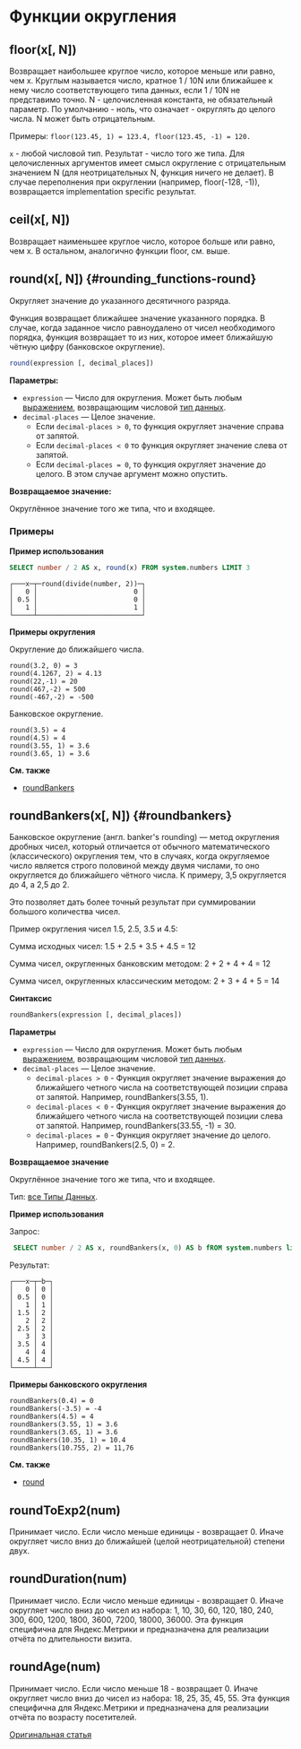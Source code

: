 # Функции округления

## floor(x\[, N\])
Возвращает наибольшее круглое число, которое меньше или равно, чем x.
Круглым называется число, кратное 1 / 10N или ближайшее к нему число соответствующего типа данных, если 1 / 10N не представимо точно.
N - целочисленная константа, не обязательный параметр. По умолчанию - ноль, что означает - округлять до целого числа.
N может быть отрицательным.

Примеры: `floor(123.45, 1) = 123.4, floor(123.45, -1) = 120.`

`x` - любой числовой тип. Результат - число того же типа.
Для целочисленных аргументов имеет смысл округление с отрицательным значением N (для неотрицательных N, функция ничего не делает).
В случае переполнения при округлении (например, floor(-128, -1)), возвращается implementation specific результат.

## ceil(x\[, N\])
Возвращает наименьшее круглое число, которое больше или равно, чем x.
В остальном, аналогично функции floor, см. выше.

## round(x\[, N\]) {#rounding_functions-round}

Округляет значение до указанного десятичного разряда.

Функция возвращает ближайшее значение указанного порядка. В случае, когда заданное число равноудалено от чисел необходимого порядка, функция возвращает то из них, которое имеет ближайшую чётную цифру (банковское округление).

```sql
round(expression [, decimal_places])
```

**Параметры:**

- `expression` — Число для округления. Может быть любым [выражением](../syntax.md#syntax-expressions), возвращающим числовой [тип данных](../../data_types/index.md#data_types).
- `decimal-places` — Целое значение.
    - Если `decimal-places > 0`, то функция округляет значение справа от запятой.
    - Если `decimal-places < 0` то функция округляет значение слева от запятой.
    - Если `decimal-places = 0`, то функция округляет значение до целого. В этом случае аргумент можно опустить.

**Возвращаемое значение:**

Округлённое значение того же типа, что и входящее.


### Примеры

**Пример использования**

```sql
SELECT number / 2 AS x, round(x) FROM system.numbers LIMIT 3
```
```text
┌───x─┬─round(divide(number, 2))─┐
│   0 │                        0 │
│ 0.5 │                        0 │
│   1 │                        1 │
└─────┴──────────────────────────┘
```

**Примеры округления**

Округление до ближайшего числа.

```text
round(3.2, 0) = 3
round(4.1267, 2) = 4.13
round(22,-1) = 20
round(467,-2) = 500
round(-467,-2) = -500
```

Банковское округление.

```text
round(3.5) = 4
round(4.5) = 4
round(3.55, 1) = 3.6
round(3.65, 1) = 3.6
```
**См. также** 

- [roundBankers](#roundbankers)

## roundBankers(x[, N]) {#roundbankers}
Банковское округление (англ. banker's rounding) — метод округления дробных чисел, который отличается от обычного математического (классического) округления тем, что в случаях, когда округляемое число является строго половиной между двумя числами, то оно округляется до ближайшего чётного числа. К примеру, 3,5 округляется до 4, а 2,5 до 2.

Это позволяет дать более точный результат при суммировании большого количества чисел. 

Пример округления чисел 1.5, 2.5, 3.5 и 4.5:

Сумма исходных чисел: 1.5 + 2.5 + 3.5 + 4.5 = 12

Сумма чисел, округленных банковским методом: 2 + 2 + 4 + 4 = 12

Сумма чисел, округленных классическим методом: 2 + 3 + 4 + 5 = 14


**Синтаксис** 

```sql
roundBankers(expression [, decimal_places])
```

**Параметры** 

- `expression` — Число для округления. Может быть любым [выражением](../syntax.md#syntax-expressions), возвращающим числовой [тип данных](../../data_types/index.md#data_types).
- `decimal-places` — Целое значение.
    - `decimal-places > 0` - Функция округляет значение выражения до ближайшего четного числа на соответствующей позиции справа от запятой. Например, roundBankers(3.55, 1). 
    - `decimal-places < 0` - Функция округляет значение выражения до ближайшего четного числа на соответствующей позиции слева от запятой. Например, roundBankers(33.55, -1) = 30.
    - `decimal-places = 0` - Функция округляет значение до целого. Например, roundBankers(2.5, 0) = 2.


**Возвращаемое значение**

Округлённое значение того же типа, что и входящее.


Тип: [все Типы Данных](../../data_types/index.md#data_types).


**Пример использования**

Запрос:

```sql
 SELECT number / 2 AS x, roundBankers(x, 0) AS b fROM system.numbers limit 10
```

Результат:

```text
┌───x─┬─b─┐
│   0 │ 0 │
│ 0.5 │ 0 │
│   1 │ 1 │
│ 1.5 │ 2 │
│   2 │ 2 │
│ 2.5 │ 2 │
│   3 │ 3 │
│ 3.5 │ 4 │
│   4 │ 4 │
│ 4.5 │ 4 │
└─────┴───┘
```


**Примеры банковского округления**

```text
roundBankers(0.4) = 0
roundBankers(-3.5) = -4
roundBankers(4.5) = 4
roundBankers(3.55, 1) = 3.6
roundBankers(3.65, 1) = 3.6
roundBankers(10.35, 1) = 10.4
roundBankers(10.755, 2) = 11,76
```

**См. также** 

- [round](#rounding_functions-round)


## roundToExp2(num)
Принимает число. Если число меньше единицы - возвращает 0. Иначе округляет число вниз до ближайшей (целой неотрицательной) степени двух.

## roundDuration(num)
Принимает число. Если число меньше единицы - возвращает 0. Иначе округляет число вниз до чисел из набора: 1, 10, 30, 60, 120, 180, 240, 300, 600, 1200, 1800, 3600, 7200, 18000, 36000. Эта функция специфична для Яндекс.Метрики и предназначена для реализации отчёта по длительности визита.

## roundAge(num)
Принимает число. Если число меньше 18 - возвращает 0. Иначе округляет число вниз до чисел из набора: 18, 25, 35, 45, 55. Эта функция специфична для Яндекс.Метрики и предназначена для реализации отчёта по возрасту посетителей.

[Оригинальная статья](https://clickhouse.yandex/docs/ru/query_language/functions/rounding_functions/) <!--hide-->

